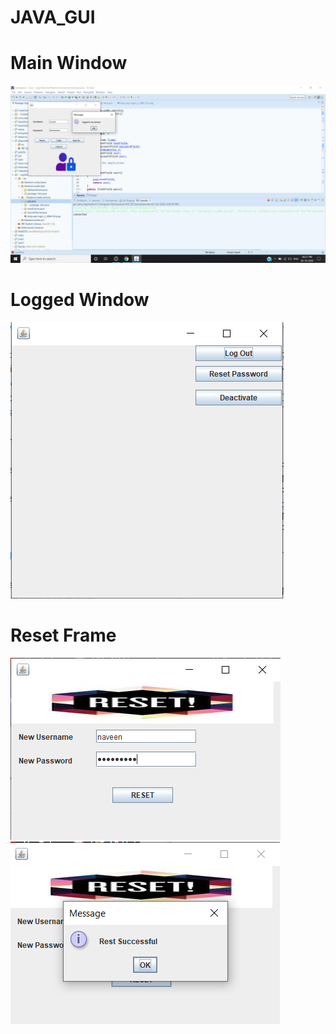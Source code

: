 # JAVA_GUI

<h1> Main Window</h1>
<img src="https://github.com/engineerscodes/JAVA_GUI/blob/master/LoginGui/Images/Screenshot%20(459).png">
</br>

<h1> Logged Window</h1>
  <img src="https://github.com/engineerscodes/JAVA_GUI/blob/master/LoginGui/Images/Screenshot%202020-10-02%20182825.png">
<h1>Reset Frame</h1>
<img src="https://github.com/engineerscodes/JAVA_GUI/blob/master/LoginGui/Images/Screenshot%202020-10-02%20184254.png">
</br>
<img src="https://github.com/engineerscodes/JAVA_GUI/blob/master/LoginGui/Images/Screenshot%202020-10-02%20184302.png">
